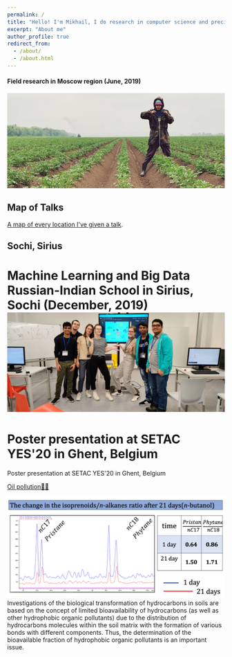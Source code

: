 ```yaml
---
permalink: /
title: "Hello! I'm Mikhail, I do research in computer science and precision agricluture 🚜! PhD student in Skoltech 💡"
excerpt: "About me"
author_profile: true
redirect_from: 
  - /about/
  - /about.html
---
```


#### Field research in Moscow region (June, 2019)

![My potato life🤷‍♀️](/images/penetrolog.jpg)

## Map of Talks
[A map of every location I've given a talk](https://mishagrol.github.io/talkmap.html).


## Sochi, Sirius
Machine Learning and Big Data Russian-Indian School in Sirius, Sochi (December, 2019)
![Sirius](images/sirius.jpg)
======



Poster presentation at SETAC YES'20 in Ghent, Belgium
======
Poster presentation at SETAC YES'20 in Ghent, Belgium


[Oil pollution🤷‍♀️](/images/ghent_for_site.png)
 

![Bioav-part-oil](/images/GH-OIL-BIOAV.png)
Investigations of the biological transformation of hydrocarbons in soils are based on the concept of limited bioavailability of hydrocarbons (as well as other hydrophobic organic pollutants) due to the distribution of hydrocarbons molecules within the soil matrix with the formation of various bonds with different components. Thus, the determination of the bioavailable fraction of hydrophobic organic pollutants is an important issue. 

